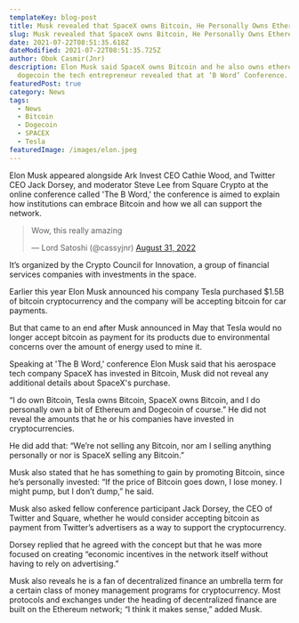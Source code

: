 ```yaml
---
templateKey: blog-post
title: Musk revealed that SpaceX owns Bitcoin, He Personally Owns Ethereum, Dogecoin
slug: Musk revealed that SpaceX owns Bitcoin, He Personally Owns Ethereum, Dogecoin
date: 2021-07-22T08:51:35.618Z
dateModified: 2021-07-22T08:51:35.725Z
author: Obok Casmir(Jnr)
description: Elon Musk said SpaceX owns Bitcoin and he also owns ethereum and
  dogecoin the tech entrepreneur revealed that at ‘B Word’ Conference.
featuredPost: true
category: News
tags:
  - News
  - Bitcoin
  - Dogecoin
  - SPACEX
  - Tesla
featuredImage: /images/elon.jpeg
---
```


Elon Musk appeared alongside Ark Invest CEO Cathie Wood, and Twitter CEO Jack Dorsey, and moderator Steve Lee from Square Crypto at the online conference called 'The B Word,' the conference is aimed to explain how institutions can embrace Bitcoin and how we all can support the network.

<blockquote class="twitter-tweet"><p lang="en" dir="ltr">Wow, this really amazing</p>&mdash; Lord Satoshi (@cassyjnr) <a href="https://twitter.com/cassyjnr/status/1565030805654708225?ref_src=twsrc%5Etfw">August 31, 2022</a></blockquote> <script async src="https://platform.twitter.com/widgets.js" charset="utf-8"></script>

It’s organized by the Crypto Council for Innovation, a group of financial services companies with investments in the space.

Earlier this year Elon Musk announced his company Tesla purchased \$1.5B of bitcoin cryptocurrency and the company will be accepting bitcoin for car payments.

But that came to an end after Musk announced in May that Tesla would no longer accept bitcoin as payment for its products due to environmental concerns over the amount of energy used to mine it.

Speaking at 'The B Word,' conference Elon Musk said that his aerospace tech company SpaceX has invested in Bitcoin, Musk did not reveal any additional details about SpaceX's purchase.

“I do own Bitcoin, Tesla owns Bitcoin, SpaceX owns Bitcoin, and I do personally own a bit of Ethereum and Dogecoin of course.” He did not reveal the amounts that he or his companies have invested in cryptocurrencies.

He did add that: “We’re not selling any Bitcoin, nor am I selling anything personally or nor is SpaceX selling any Bitcoin.”

Musk also stated that he has something to gain by promoting Bitcoin, since he’s personally invested: “If the price of Bitcoin goes down, I lose money. I might pump, but I don’t dump,” he said.

Musk also asked fellow conference participant Jack Dorsey, the CEO of Twitter and Square, whether he would consider accepting bitcoin as payment from Twitter’s advertisers as a way to support the cryptocurrency.

Dorsey replied that he agreed with the concept but that he was more focused on creating “economic incentives in the network itself without having to rely on advertising.”

Musk also reveals he is a fan of decentralized finance an umbrella term for a certain class of money management programs for cryptocurrency. Most protocols and exchanges under the heading of decentralized finance are built on the Ethereum network; “I think it makes sense,” added Musk.

